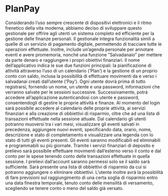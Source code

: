 # PlanPay
Considerando l’uso sempre crescente di dispositivi elettronici e il ritmo frenetico della vita moderna, abbiamo deciso di sviluppare questo gestionale per offrire agli utenti un sistema completo ed efficiente per la gestione delle finanze personali. Il gestionale integra funzionalità simili a quelle di un servizio di pagamento digitale, permettendo di tracciare tutte le operazioni effettuate. Inoltre, include un’agenda personale per annotare eventi e avere promemoria, nonchè una funzione ”Salvadanaio” per mettere da parte denaro e raggiungere i propri obiettivi finanziari.
Il nome dell’applicativo indica le sue due funzioni principali: la pianificazione di attività attraverso l’uso di un calendario (’Plan’) e la gestione di un proprio conto con saldo, inclusa la possibilità di effettuare movimenti da e verso i salvadanai creati dall’utente (’Pay’).
Ogni utente dovrà prima di tutto registrarsi, fornendo un nome, un utente e una password, informazioni che verranno salvate per le sessioni successive. Successivamente, potrà accedere all’applicazione autenticandosi con utente e password, consentendogli di gestire le proprie attività e finanze.
Al momento del login sarà possibile accedere al calendario delle proprie attività, ai servizi finanziari e alla creazione di obbiettivi di risparmio, oltre che ad una lista di transazioni effettuate nella sessione attuale.
Dal calendario gli utenti potranno muoversi tra i vari mesi, visualizzare gli eventi salvati in precedenza, aggiungere nuovi eventi, specificando data, orario, nome, descrizione e stato di completamento e visualizzare una legenda con lo stato di tutti gli eventi presenti.
Gli eventi saranno modificabili ed eliminabili e programmabili su più giornate. 
Tramite i servizi finanziari di deposito e prelievo sarà possibile effettuare movimenti dall’esterno verso il conto e dal conto per le spese tenendo conto delle transazioni effettuate in quella sessione. I prelievi dall’account saranno permessi solo se il saldo sarà sufficiente.
Sarà presente una lista di obbiettivi di risparmio da cui si potranno aggiungere o eliminare obbiettivi. 
L’utente inoltre avrà la possibilità di fare previsioni sul raggiungimento di una certa soglia di risparmio entro una data finestra temporale, tenuto conto delle mensilità di versamento, scegliendo se tenere conto o meno del saldo già versato.

